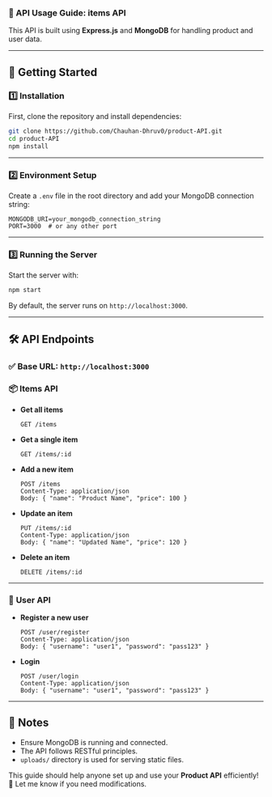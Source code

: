 
### 📌 API Usage Guide: **items API**
This API is built using **Express.js** and **MongoDB** for handling product and user data.

---

## 🚀 **Getting Started**
### 1️⃣ **Installation**
First, clone the repository and install dependencies:
```bash
git clone https://github.com/Chauhan-Dhruv0/product-API.git
cd product-API
npm install
```

---

### 2️⃣ **Environment Setup**
Create a `.env` file in the root directory and add your MongoDB connection string:
```env
MONGODB_URI=your_mongodb_connection_string
PORT=3000  # or any other port
```

---

### 3️⃣ **Running the Server**
Start the server with:
```bash
npm start
```
By default, the server runs on `http://localhost:3000`.

---

## 🛠 **API Endpoints**
### ✅ **Base URL**: `http://localhost:3000`

### 📦 **Items API**
- **Get all items**
  ```http
  GET /items
  ```
- **Get a single item**
  ```http
  GET /items/:id
  ```
- **Add a new item**
  ```http
  POST /items
  Content-Type: application/json
  Body: { "name": "Product Name", "price": 100 }
  ```
- **Update an item**
  ```http
  PUT /items/:id
  Content-Type: application/json
  Body: { "name": "Updated Name", "price": 120 }
  ```
- **Delete an item**
  ```http
  DELETE /items/:id
  ```

---

### 👤 **User API**
- **Register a new user**
  ```http
  POST /user/register
  Content-Type: application/json
  Body: { "username": "user1", "password": "pass123" }
  ```
- **Login**
  ```http
  POST /user/login
  Content-Type: application/json
  Body: { "username": "user1", "password": "pass123" }
  ```

---

## 🎯 **Notes**
- Ensure MongoDB is running and connected.
- The API follows RESTful principles.
- `uploads/` directory is used for serving static files.

This guide should help anyone set up and use your **Product API** efficiently! 🚀 Let me know if you need modifications.
